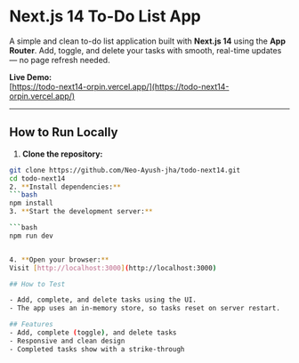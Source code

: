 #  Next.js 14 To-Do List App

A simple and clean to-do list application built with **Next.js 14** using the **App Router**. Add, toggle, and delete your tasks with smooth, real-time updates — no page refresh needed.

 **Live Demo:**  
 [https://todo-next14-orpin.vercel.app/](https://todo-next14-orpin.vercel.app/)

---

##  How to Run Locally

1. **Clone the repository:**

```bash
git clone https://github.com/Neo-Ayush-jha/todo-next14.git
cd todo-next14
2. **Install dependencies:**
```bash
npm install
3. **Start the development server:**

```bash
npm run dev


4. **Open your browser:**
Visit [http://localhost:3000](http://localhost:3000)

## How to Test

- Add, complete, and delete tasks using the UI.
- The app uses an in-memory store, so tasks reset on server restart.

## Features
- Add, complete (toggle), and delete tasks
- Responsive and clean design
- Completed tasks show with a strike-through
